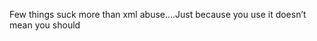 <!--
id: 371477055
link: http://kevinisom.info/post/371477055/few-things-suck-more-than-xml-abuse-just-because
slug: few-things-suck-more-than-xml-abuse-just-because
date: Fri Feb 05 2010 14:49:12 GMT+1300 (NZDT)
raw: {"blog_name":"kevinisom","id":371477055,"post_url":"http://kevinisom.info/post/371477055/few-things-suck-more-than-xml-abuse-just-because","slug":"few-things-suck-more-than-xml-abuse-just-because","type":"text","date":"2010-02-05 01:49:12 GMT","timestamp":1265334552,"state":"published","format":"html","reblog_key":"7pO8rYVQ","tags":[],"short_url":"http://tmblr.co/Zw68YyM94e-","highlighted":[],"feed_item":"http://twitter.com/kev_nz/statuses/8657402218","from_feed_id":"650289","note_count":0,"title":null,"body":"<p>Few things suck more than xml abuse&#8230;.Just because you use it doesn&#8217;t mean you should</p>"}
publish: 2010-02-05
tags: 
title: null
-->


Few things suck more than xml abuse….Just because you use it doesn’t
mean you should


